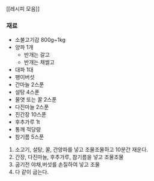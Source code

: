 [[레시피 모음]]

### 재료
- 소불고기감 800g~1kg
- 양파 1개
	- 반개는 갈고
	- 반개는 채썰고
- 대파 1대
- 팽이버섯
- 간마늘 2스푼
- 설탕 4스푼
- 물엿 또는 꿀 2스푼
- 다진마늘 2스푼
- 진간장 10스푼
- 후추가루 1t
- 통깨 적당량
- 참기름 5스푼

1. 소고기, 설탕, 꿀, 간양파를 넣고 조물조물하고 10분간 재운다.
2. 간장, 다진마늘, 후추가루, 참기름을 넣고 조물조물
3. 굽기전 야채,버섯를 손질하여 넣고 조물
4. 다 같이 굽는다.
